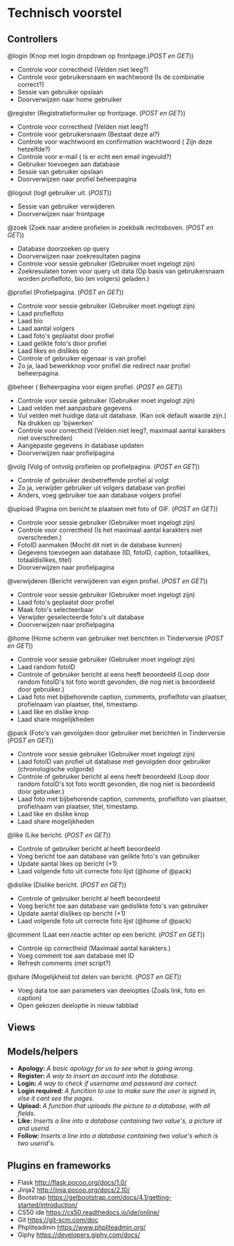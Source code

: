 # Technisch voorstel

## Controllers

@login (Knop met login dropdown op frontpage.(<em>POST en GET</em>))
- Controle voor correctheid (Velden niet leeg?)
- Controle voor gebruikersnaam en wachtwoord (Is de combinatie correct?)
- Sessie van gebruiker opslaan
- Doorverwijzen naar home gebruiker

@register (Registratieformulier op frontpage. (<em>POST en GET</em>))
- Controle voor correctheid (Velden niet leeg?)
- Controle voor gebruikersnaam (Bestaat deze al?)
- Controle voor wachtwoord en confirmation wachtwoord ( Zijn deze hetzelfde?)
- Controle voor e-mail ( Is er echt een email ingevuld?)
- Gebruiker toevoegen aan database
- Sessie van gebruiker opslaan
- Doorverwijzen naar profiel beheerpagina

@logout (logt gebruiker uit. (<em>POST</em>))
- Sessie van gebruiker verwijderen
- Doorverwijzen naar frontpage

@zoek (Zoek naar andere profielen in zoekbalk rechtsboven. (<em>POST en GET</em>))
- Database doorzoeken op query
- Doorverwijzen naar zoekresultaten pagina
- Controle voor sessie gebruiker (Gebruiker moet ingelogt zijn)
- Zoekresulaten tonen voor query uit data (Op basis van gebruikersnaam worden profielfoto, bio (en volgers) geladen.)

@profiel (Profielpagina. (<em>POST en GET</em>))
- Controle voor sessie gebruiker (Gebruiker moet ingelogt zijn)
- Laad profielfoto
- Laad bio
- Laad aantal volgers
- Laad foto's geplaatst door profiel
- Laad gelikte foto's door profiel
- Laad likes en dislikes op 
- Controle of gebruiker eigenaar is van profiel
- Zo ja, laad bewerkknop voor profiel die redirect naar profiel beheerpagina.

@beheer ( Beheerpagina voor eigen profiel. (<em>POST en GET</em>))
- Controle voor sessie gebruiker (Gebruiker moet ingelogt zijn)
- Laad velden met aanpasbare gegevens
- Vul velden met huidige data uit database. (Kan ook default waarde zijn.)
Na drukken op 'bijwerken'
- Controle voor correctheid (Velden niet leeg?, maximaal aantal karakters niet overschreden)
- Aangepaste gegevens in database updaten
- Doorverwijzen naar profielpagina

@volg (Volg of ontvolg profielen op profielpagina. (<em>POST en GET</em>))
- Controle of gebruiker desbetreffende profiel al volgt
- Zo ja, verwijder gebruiker uit volgers database van profiel
- Anders, voeg gebruiker toe aan database volgers profiel

@upload (Pagina om bericht te plaatsen met foto of GIF. (<em>POST en GET</em>))
- Controle voor sessie gebruiker (Gebruiker moet ingelogt zijn)
- Controle voor correctheid (Is het maximaal aantal karakters niet overschreden.)
- FotoID aanmaken (Mocht dit niet in de database kunnen)
- Gegevens toevoegen aan database (ID, fotoID, caption, totaallikes, totaaldislikes, titel)
- Doorverwijzen naar profielpagina

@verwijderen (Bericht verwijderen van eigen profiel. (<em>POST en GET</em>))
- Controle voor sessie gebruiker (Gebruiker moet ingelogt zijn)
- Laad foto's geplaatst door profiel
- Maak foto's selecteerbaar
- Verwijder geselecteerde foto's uit database
- Doorverwijzen naar profielpagina

@home (Home scherm van gebruiker met berichten in Tinderversie (<em>POST en GET</em>))
- Controle voor sessie gebruiker (Gebruiker moet ingelogt zijn)
- Laad random fotoID
- Controle of gebruiker bericht al eens heeft beoordeeld (Loop door random fotoID's tot foto wordt gevonden, die nog niet is beoordeeld  door gebruiker.)
- Laad foto met bijbehorende caption, comments, profielfoto van plaatser, profielnaam van plaatser, titel, timestamp.
- Laad like en dislike knop 
- Laad share mogelijkheden

@pack (Foto's van gevolgden door gebruiker met berichten in Tinderversie (<em>POST en GET</em>))
- Controle voor sessie gebruiker (Gebruiker moet ingelogt zijn)
- Laad fotoID van profiel uit database met gevolgden door gebruiker (chronologische volgorde)
- Controle of gebruiker bericht al eens heeft beoordeeld (Loop door random fotoID's tot foto wordt gevonden, die nog niet is beoordeeld  door gebruiker.)
- Laad foto met bijbehorende caption, comments, profielfoto van plaatser, profielnaam van plaatser, titel, timestamp.
- Laad like en dislike knop 
- Laad share mogelijkheden

@like (Like bericht. (<em>POST en GET</em>))
- Controle of gebruiker bericht al heeft beoordeeld
- Voeg bericht toe aan database van gelikte foto's van gebruiker
- Update aantal likes op bericht (+1)
- Laad volgende foto uit correcte foto lijst (@home of @pack)

@dislike (Dislike bericht. (<em>POST en GET</em>))
- Controle of gebruiker bericht al heeft beoordeeld
- Voeg bericht toe aan database van gedislikte foto's van gebruiker
- Update aantal dislikes op bericht (+1)
- Laad volgende foto uit correcte foto lijst (@home of @pack)

@comment (Laat een reactie achter op een bericht. (<em>POST en GET</em>))
- Controle op correctheid (Maximaal aantal karakters.)
- Voeg comment toe aan database met ID
- Refresh comments (met script?)

@share (Mogelijkheid tot delen van bericht. (<em>POST en GET</em>))
- Voeg data toe aan parameters van deelopties (Zoals link, foto en caption)
- Open gekozen deeloptie in nieuw tabblad

## Views

## Models/helpers
- <strong>Apology: </strong><em>A basic apology for us to see what is going wrong.</em>
- <strong>Register: </strong><em>A way to insert an account into the database.</em>
- <strong>Login: </strong><em>A way to check if username and password are correct.</em>
- <strong>Login required: </strong><em>A funcition to use to make sure the user is signed in, else it cant see the pages.</em>
- <strong>Upload: </strong><em>A function that uploads the picture to a database, with all fields.</em>
- <strong>Like: </strong><em>Inserts a line into a database containing two value's, a picture id and userid.</em>
- <strong>Follow: </strong><em>Inserts a line into a database containing two value's which is two userid's.</em>
 </ul>

## Plugins en frameworks
- Flask 
http://flask.pocoo.org/docs/1.0/
- Jinja2
http://jinja.pocoo.org/docs/2.10/
- Bootstrap
https://getbootstrap.com/docs/4.1/getting-started/introduction/
- CS50 ide
https://cs50.readthedocs.io/ide/online/
- Git
https://git-scm.com/doc
- Phpliteadmin
https://www.phpliteadmin.org/
- Giphy
https://developers.giphy.com/docs/

